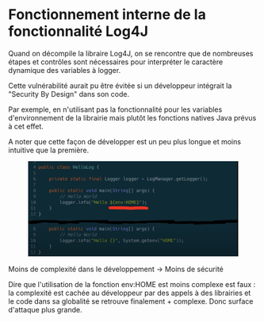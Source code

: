 # Fonctionnement interne de la fonctionnalité Log4J

Quand on décompile la libraire Log4J, on se rencontre que de nombreuses étapes et contrôles sont nécessaires pour interpréter le caractère dynamique des variables à logger.

Cette vulnérabilité aurait pu être évitée si un développeur intégrait la "Security By Design" dans son code.

Par exemple, en n'utilisant pas la fonctionnalité pour les variables d'environnement de la librairie mais plutôt les fonctions natives Java prévus à cet effet.

A noter que cette façon de développer est un peu plus longue et moins intuitive que la première.

<figure><img src="../../../.gitbook/assets/image (2) (1).png" alt=""><figcaption></figcaption></figure>

Moins de complexité dans le développement -> Moins de sécurité&#x20;

Dire que l'utilisation de la fonction env:HOME est moins complexe est faux : la complexité est cachée au développeur par des appels à des librairies et le code dans sa globalité se retrouve finalement + complexe. Donc surface d'attaque plus grande.
